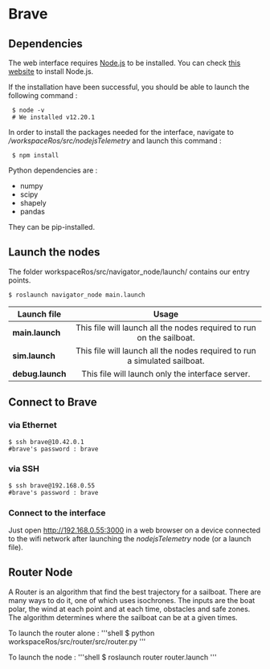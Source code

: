 # Brave

## Dependencies
The web interface requires [Node.js](https://nodejs.org/en/) to be installed. You can check [this website](https://nodejs.org/en/download/) to install Node.js.

If the installation have been successful, you should be able to launch the following command :
```shell
 $ node -v
 # We installed v12.20.1
 ```

In order to install the packages needed for the interface, navigate to */workspaceRos/src/nodejsTelemetry* and launch this command :
```shell
 $ npm install
 ```

 Python dependencies are :
- numpy
- scipy
- shapely
- pandas

They can be pip-installed.

 ## Launch the nodes
 The folder workspaceRos/src/navigator_node/launch/ contains our entry points.
  ```shell
 $ roslaunch navigator_node main.launch
 ```

 | Launch file        | Usage           |
| ------------- |:-------------:|
|  **main.launch**     | This file will launch all the nodes required to run on the sailboat. |
| **sim.launch**      | This file will launch all the nodes required to run a simulated sailboat.      |  
| **debug.launch** | This file will launch only the interface server.      |   

## Connect to Brave 

### via Ethernet
 ```shell
 $ ssh brave@10.42.0.1
 #brave's password : brave
 ```
### via SSH
 ```shell
 $ ssh brave@192.168.0.55
 #brave's password : brave
 ```
### Connect to the interface
Just open <http://192.168.0.55:3000> in a web browser on a device connected to the wifi network after launching the *nodejsTelemetry* node (or a launch file).


 ## Router Node
 A Router is an algorithm that find the best trajectory for a sailboat. 
 There are many ways to do it, one of which uses isochrones. 
 The inputs are the boat polar, the wind at each point and at each time, obstacles and safe zones.
 The algorithm determines where the sailboat can be at a given times.

 To launch the router alone :
 '''shell
 $ python workspaceRos/src/router/src/router.py
 '''

 To launch the node :
 '''shell
 $ roslaunch router router.launch
 '''
